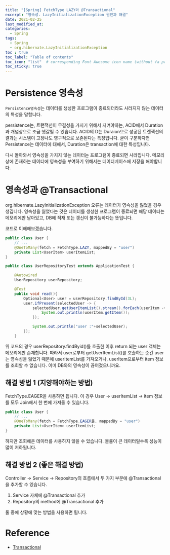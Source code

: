 ```yaml
---
title: "[Spring] FetchType LAZY와 @Transactional"
excerpt: "영속성. LazyInitializationException 원인과 해결"
date: 2021-02-25
last_modified_at:
categories:
  - Spring
tags:
  - Spring
  - org.hibernate.LazyInitializationException
toc : true
toc_label: "Table of contents"
toc_icon: "list"  # corresponding Font Awesome icon name (without fa prefix)
toc_sticky: true
---
```


# Persistence 영속성

`Persistence영속성`는 데이터를 생성한 프로그램이 종료되더라도 사라지지 않는 데이터의 특성을 말합니다.  

persistence는, 트랜잭션이 무결성을 가지기 위해서 지켜야하는, ACID에서 Duration과 개념상으로 조금 헷갈릴 수 있습니다. ACID의 D는 Duraion으로 성공된 트렌젝션의 결과는 시스템이 고장나도 영구적으로 보존된다는 특징입니다. 굳이 구분하자면 Persistence는 데이터에 대해서, Duration은 transaction에 대한 특성입니다.  

다시 돌아와서 영속성을 가지지 않는 데이터는 프로그램이 종료되면 사라집니다. 메모리 상에 존재하는 데이터에 영속성을 부여하기 위해서는 데이터베이스에 저장을 해야합니다.  

# 영속성과 @Transactional

org.hibernate.LazyInitializationException 오류는 데이터가 영속성을 잃었을 경우 생깁니다. 영속성을 잃었다는 것은 데이터를 생성한 프로그램이 종료되면 해당 데이터는 메모리에만 남아있고, DB에 적재 또는 갱신이 불가능하다는 뜻입니다.  

코드로 이해해보겠습니다. 

```java
public class User {
    // ...
    @OneToMany(fetch = FetchType.LAZY, mappedBy = "user")
    private List<UserItem> userItemList;
}

public class UserRepositoryTest extends ApplicationTest {

    @Autowired
    UserRepository userRepository;

    @Test
    public void read(){
        Optional<User> user = userRepository.findById(3L);
        user.ifPresent(selectedUser -> {
            selectedUser.getUserItemList().stream().forEach(userItem -> {
                System.out.println(userItem.getItem());
            });

            System.out.println("user :"+selectedUser);
        });
    }
```  

위 코드의 경우 userRepository.findByid()를 호출한 이후 return 되는 user 객체는 메모리에만 존재합니다. 따라서 user로부터 getUserItemList()를 호출하는 순간 user는 영속성을 잃었기 때문에 userItemList를 가져오거나, userItem으로부터 item 정보를 조회할 수 없습니다. 이미 DB와의 영속성이 끊어졌으니까요.  

## 해결 방법 1 (지양해야하는 방법)

FetchType.EAGER을 사용하면 됩니다. 이 경우 User -> userItemList -> item 정보를 모두 Join해서 한 번에 가져올 수 있습니다.  

```java
public class User {
    // ...
    @OneToMany(fetch = FetchType.EAGER을, mappedBy = "user")
    private List<UserItem> userItemList;
}
```

하지만 조회해온 데이터를 사용하지 않을 수 있습니다. 볼륨이 큰 데이터일수록 성능이 많이 저하됩니다.  

## 해결 방법 2 (좋은 해결 방법)

Controller -> Service -> Repository의 흐름에서 두 가지 부분에 @Transactional을 추가할 수 있습니다.

1. Service 자체에 @Transactional 추가
1. Repository의 method에 @Transactional 추가

둘 중에 상황에 맞는 방법을 사용하면 됩니다.  

# Reference

- [Transactional](https://jdm.kr/blog/141)